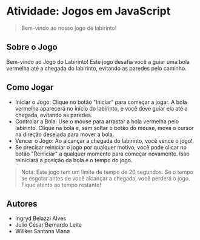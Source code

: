 # Atividade: Jogos em JavaScript

> Bem-vindo ao nosso jogo de labirinto!

## Sobre o Jogo

Bem-vindo ao Jogo do Labirinto! Este jogo desafia você a guiar uma bola vermelha até a chegada do labirinto, evitando as paredes pelo caminho.

## Como Jogar

- Iniciar o Jogo: Clique no botão "Iniciar" para começar a jogar. A bola vermelha aparecerá no início do labirinto, e você deve guiar ela até a chegada, evitando as paredes.
- Controlar a Bola: Use o mouse para arrastar a bola vermelha pelo labirinto. Clique na bola e, sem soltar o botão do mouse, mova o cursor na direção desejada para mover a bola.
- Vencer o Jogo: Ao alcançar a chegada do labirinto, você vence o jogo! 
- Se precisar reiniciar o jogo por qualquer motivo, você pode clicar no botão "Reiniciar" a qualquer momento para começar novamente. Isso reiniciará a posição da bola e o tempo do jogo.

> Nota: Este jogo tem um limite de tempo de 20 segundos. Se o tempo se esgotar antes de você alcançar a chegada, você perderá o jogo. Fique atento ao tempo restante!

## Autores

- Ingryd Belazzi Alves
- Julio César Bernardo Leite
- Willker Santana Viana